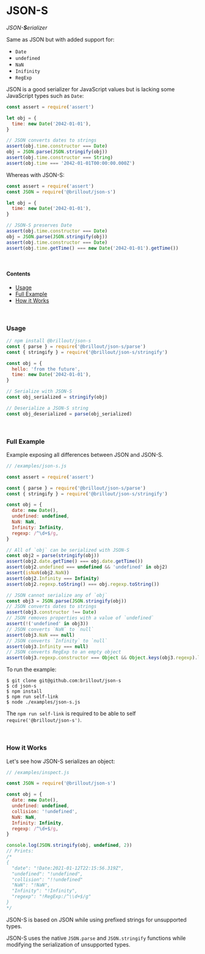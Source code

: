 <!---






    WARNING, READ THIS.
    This is a computed file. Do not edit.
    Instead, edit `/readme.template.md` and run `npm run docs` (or `yarn docs`).












    WARNING, READ THIS.
    This is a computed file. Do not edit.
    Instead, edit `/readme.template.md` and run `npm run docs` (or `yarn docs`).












    WARNING, READ THIS.
    This is a computed file. Do not edit.
    Instead, edit `/readme.template.md` and run `npm run docs` (or `yarn docs`).












    WARNING, READ THIS.
    This is a computed file. Do not edit.
    Instead, edit `/readme.template.md` and run `npm run docs` (or `yarn docs`).












    WARNING, READ THIS.
    This is a computed file. Do not edit.
    Instead, edit `/readme.template.md` and run `npm run docs` (or `yarn docs`).






-->
# JSON-S

<i>JSON-<b>S</b>erializer</i>

Same as JSON but with added support for:
 - `Date`
 - `undefined`
 - `NaN`
 - `Inifinity`
 - `RegExp`

JSON is a good serializer for JavaScript values but
is lacking some JavaScript types such as `Date`:

~~~js
const assert = require('assert')

let obj = {
  time: new Date('2042-01-01'),
}

// JSON converts dates to strings
assert(obj.time.constructor === Date)
obj = JSON.parse(JSON.stringify(obj))
assert(obj.time.constructor === String)
assert(obj.time === '2042-01-01T00:00:00.000Z')
~~~

Whereas with JSON-S:

~~~js
const assert = require('assert')
const JSON = require('@brillout/json-s')

let obj = {
  time: new Date('2042-01-01'),
}

// JSON-S preserves Date
assert(obj.time.constructor === Date)
obj = JSON.parse(JSON.stringify(obj))
assert(obj.time.constructor === Date)
assert(obj.time.getTime() === new Date('2042-01-01').getTime())
~~~

<br/>

#### Contents

 - [Usage](#usage)
 - [Full Example](#full-example)
 - [How it Works](#how-it-works)


<br/>

### Usage

~~~js
// npm install @brillout/json-s
const { parse } = require('@brillout/json-s/parse')
const { stringify } = require('@brillout/json-s/stringify')

const obj = {
  hello: 'from the future',
  time: new Date('2042-01-01'),
}

// Serialize with JSON-S
const obj_serialized = stringify(obj)

// Deserialize a JSON-S string
const obj_deserialized = parse(obj_serialized)
~~~

<br/>

### Full Example

Example exposing all differences between JSON and JSON-S.

~~~js
// /examples/json-s.js

const assert = require('assert')

const { parse } = require('@brillout/json-s/parse')
const { stringify } = require('@brillout/json-s/stringify')

const obj = {
  date: new Date(),
  undefined: undefined,
  NaN: NaN,
  Infinity: Infinity,
  regexp: /^\d+$/g,
}

// All of `obj` can be serialized with JSON-S
const obj2 = parse(stringify(obj))
assert(obj2.date.getTime() === obj.date.getTime())
assert(obj2.undefined === undefined && 'undefined' in obj2)
assert(isNaN(obj2.NaN))
assert(obj2.Infinity === Infinity)
assert(obj2.regexp.toString() === obj.regexp.toString())

// JSON cannot serialize any of `obj`
const obj3 = JSON.parse(JSON.stringify(obj))
// JSON converts dates to strings
assert(obj3.constructor !== Date)
// JSON removes properties with a value of `undefined`
assert(!('undefined' in obj3))
// JSON converts `NaN` to `null`
assert(obj3.NaN === null)
// JSON converts `Infinity` to `null`
assert(obj3.Infinity === null)
// JSON converts RegExp to an empty object
assert(obj3.regexp.constructor === Object && Object.keys(obj3.regexp).length === 0)
~~~

To run the example:

~~~shell
$ git clone git@github.com:brillout/json-s
$ cd json-s
$ npm install
$ npm run self-link
$ node ./examples/json-s.js
~~~

The `npm run self-link` is required to be able to self `require('@brillout/json-s')`.

<br/>

### How it Works

Let's see how JSON-S serializes an object:

~~~js
// /examples/inspect.js

const JSON = require('@brillout/json-s')

const obj = {
  date: new Date(),
  undefined: undefined,
  collision: '!undefined',
  NaN: NaN,
  Infinity: Infinity,
  regexp: /^\d+$/g,
}

console.log(JSON.stringify(obj, undefined, 2))
// Prints:
/*
{
  "date": "!Date:2021-01-12T22:15:56.319Z",
  "undefined": "!undefined",
  "collision": "!!undefined"
  "NaN": "!NaN",
  "Infinity": "!Infinity",
  "regexp": "!RegExp:/^\\d+$/g"
}
*/
~~~

JSON-S is based on JSON while using prefixed strings for unsupported types.

JSON-S uses the native `JSON.parse` and `JSON.stringify` functions while modifying the serialization of unsupported types.

<!---






    WARNING, READ THIS.
    This is a computed file. Do not edit.
    Instead, edit `/readme.template.md` and run `npm run docs` (or `yarn docs`).












    WARNING, READ THIS.
    This is a computed file. Do not edit.
    Instead, edit `/readme.template.md` and run `npm run docs` (or `yarn docs`).












    WARNING, READ THIS.
    This is a computed file. Do not edit.
    Instead, edit `/readme.template.md` and run `npm run docs` (or `yarn docs`).












    WARNING, READ THIS.
    This is a computed file. Do not edit.
    Instead, edit `/readme.template.md` and run `npm run docs` (or `yarn docs`).












    WARNING, READ THIS.
    This is a computed file. Do not edit.
    Instead, edit `/readme.template.md` and run `npm run docs` (or `yarn docs`).






-->
